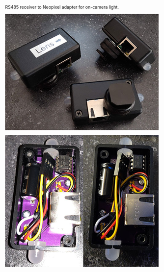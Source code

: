 RS485 receiver to Neopixel adapter for on-camera light.

![On Camera Tally Light](tally-lights.jpg)

![On Camera Tally Light Internals](tally-light-internal.jpg)
